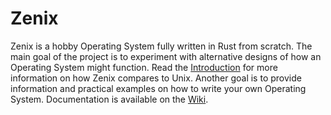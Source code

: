 # Zenix

Zenix is a hobby Operating System fully written in Rust from scratch. The main goal of the project is to experiment with alternative designs of how an Operating System might function. Read the [Introduction](./wiki/introduction.md) for more information on how Zenix compares to Unix. Another goal is to provide information and practical examples on how to write your own Operating System. Documentation is available on the [Wiki](./wiki/README.md).
